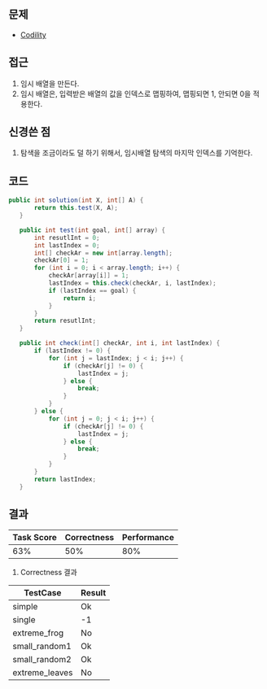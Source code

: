 ## 문제
  - [Codility](https://app.codility.com/programmers/lessons/4-counting_elements/frog_river_one/)
  
## 접근
 1. 임시 배열을 만든다.
 2. 임시 배열은, 입력받은 배열의 값을 인덱스로 맵핑하여, 맵핑되면 1, 안되면 0을 적용한다.
 
 ## 신경쓴 점
  1. 탐색을 조금이라도 덜 하기 위해서, 임시배열 탐색의 마지막 인덱스를 기억한다.
 
 
 ## 코드
 ~~~java
 public int solution(int X, int[] A) {
		return this.test(X, A);
	}

	public int test(int goal, int[] array) {
		int resutlInt = 0;
		int lastIndex = 0;
		int[] checkAr = new int[array.length];
		checkAr[0] = 1;
		for (int i = 0; i < array.length; i++) {
			checkAr[array[i]] = 1;
			lastIndex = this.check(checkAr, i, lastIndex);
			if (lastIndex == goal) {
				return i;
			}
		}
		return resutlInt;
	}

	public int check(int[] checkAr, int i, int lastIndex) {
		if (lastIndex != 0) {
			for (int j = lastIndex; j < i; j++) {
				if (checkAr[j] != 0) {
					lastIndex = j;
				} else {
					break;
				}
			}
		} else {
			for (int j = 0; j < i; j++) {
				if (checkAr[j] != 0) {
					lastIndex = j;
				} else {
					break;
				}
			}
		}
		return lastIndex;
	}
  ~~~

## 결과
| Task Score | Correctness | Performance | 
| ------------ | ------------- | ------------- |
| 63% | 50% | 80% |

 1. Correctness 결과
 
 | TestCase |  Result | 
| ------------ |------------ |
| simple | Ok |
| single | -1 |
| extreme_frog | No |
| small_random1 | Ok |
| small_random2 | Ok |
| extreme_leaves | No |
